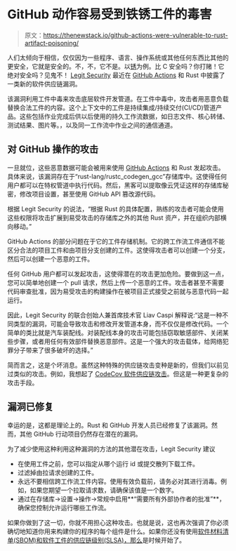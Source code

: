 # GitHub 动作容易受到铁锈工件的毒害

> 原文：<https://thenewstack.io/github-actions-were-vulnerable-to-rust-artifact-poisoning/>

人们太倾向于相信，仅仅因为一些程序、语言、操作系统或其他任何东西比其他的更安全，它就是安全的。不，不，它不是。以[锈](https://www.rust-lang.org/)为例。比 C 安全吗？你打赌！它绝对安全吗？见鬼不！ [Legit Security](https://www.legitsecurity.com/) 最近在 [GitHub Actions](https://github.com/features/actions) 和 Rust 中披露了一类新的软件供应链漏洞。

该漏洞利用工件中毒来攻击底层软件开发管道。在工件中毒中，攻击者用恶意负载替换合法工件的内容。这个上下文中的工件是持续集成/持续交付(CI/CD)管道产品。这些包括作业完成后供以后使用的持久工作流数据，如日志文件、核心转储、测试结果、图片等。，以及同一工作流中作业之间的通信通道。

## 对 GitHub 操作的攻击

一旦就位，这些恶意数据可能会被用来使用 [GitHub Actions](https://thenewstack.io/8-github-actions-for-setting-up-your-ci-cd-pipelines/) 和 Rust 发起攻击。具体来说，该漏洞存在于“rust-lang/rustc_codegen_gcc”存储库中。这使得任何用户都可以在特权管道中执行代码。然后，黑客可以提取像云凭证这样的存储库秘密，修改项目设置，甚至使用 GitHub API 篡改源代码。

根据 Legit Security 的说法，“根据 Rust 的具体配置，熟练的攻击者可能会使用这些权限将攻击扩展到易受攻击的存储库之外的其他 Rust 资产，并在组织内部横向移动。”

GitHub Actions 的部分问题在于它的工件存储机制。它的跨工作流工件通信不能区分合法的项目工件和由项目分支创建的工件。这使得攻击者可以创建一个分支，然后可以创建一个恶意的工件。

任何 GitHub 用户都可以发起攻击，这使得潜在的攻击更加危险。要做到这一点，您可以简单地创建一个 pull 请求，然后上传一个恶意的工件。攻击者甚至不需要代码审查批准，因为易受攻击的构建操作在被项目正式接受之前就与恶意代码一起运行。

因此，Legit Security 的联合创始人兼首席技术官 Liav Caspi 解释说:“这是一种不同类型的漏洞，可能会导致攻击和修改开发管道本身，而不仅仅是修改代码。一个简单的类比就是汽车装配线。对装配线本身的攻击可能包括窃取敏感部件、关闭某些步骤，或者用任何有效部件替换恶意部件。这是一个强大的攻击载体，给网络犯罪分子带来了很多破坏的选择。”

简而言之，这是个坏消息。虽然这种特殊的供应链攻击变种是新的，但我们以前见过类似的攻击。例如，我想起了 [CodeCov 软件供应链攻击](https://thenewstack.io/not-your-usual-supply-chain-hack-the-codecov-bash-uploader-blunder/)。但这是一种更复杂的攻击手段。

## 漏洞已修复

幸运的是，这都是理论上的。Rust 和 GitHub 开发人员已经修复了该漏洞。然而，其他 GitHub 行动项目仍然存在潜在的漏洞。

为了减少使用这种利用这种漏洞的方法的其他潜在攻击，Legit Security 建议

*   在使用工件之前，您可以指定从哪个运行 id 或提交散列下载工件。
*   过滤掉由拉请求创建的工件。
*   永远不要相信跨工作流工件内容。使用有效负载前，请务必对其进行消毒。例如，如果您期望一个拉取请求数，请确保该值是一个数字。
*   通过在存储库→设置→操作→常规中启用**“需要所有外部协作者的批准”**，确保您控制允许运行哪些工作流。

如果你做到了这一切，你就不用担心这种攻击。也就是说，这也再次强调了你必须确切地知道你用来构建你的程序的每个组件是什么。如果你还没有使用[软件材料清单(SBOM)和软件工件的供应链级别(SLSA)，那么](https://thenewstack.io/sboms-are-great-for-supply-chain-security-but-buyers-beware/)是时候开始了。

<svg xmlns:xlink="http://www.w3.org/1999/xlink" viewBox="0 0 68 31" version="1.1"><title>Group</title> <desc>Created with Sketch.</desc></svg>